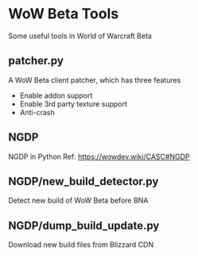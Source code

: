 # WoW Beta Tools
Some useful tools in World of Warcraft Beta

## patcher.py
A WoW Beta client patcher, which has three features

- Enable addon support
- Enable 3rd party texture support
- Anti-crash

## NGDP
NGDP in Python
Ref: https://wowdev.wiki/CASC#NGDP

## NGDP/new_build_detector.py
Detect new build of WoW Beta before BNA

## NGDP/dump_build_update.py
Download new build files from Blizzard CDN